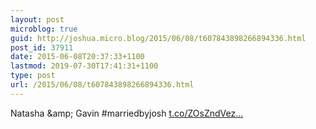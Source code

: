 ```yaml
---
layout: post
microblog: true
guid: http://joshua.micro.blog/2015/06/08/t607843898266894336.html
post_id: 37911
date: 2015-06-08T20:37:33+1100
lastmod: 2019-07-30T17:41:31+1100
type: post
url: /2015/06/08/t607843898266894336.html
---
```

Natasha &amp;amp; Gavin #marriedbyjosh [t.co/ZOsZndVez...](http://t.co/ZOsZndVezR)
